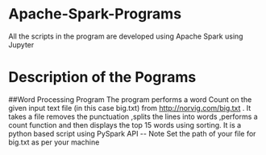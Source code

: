 # Apache-Spark-Programs
All the scripts in the program are developed using Apache Spark using Jupyter 
# Description of the Pograms
##Word Processing Program
The program performs a word Count on the given input text file (in this case big.txt) from http://norvig.com/big.txt . It takes a file removes the punctuation ,splits the lines into words ,performs a count function and then displays the top 15 words using sorting.
It is a python based script using PySpark API 
-- Note Set the path of your file for big.txt as per your machine
